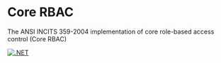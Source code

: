 # Core RBAC
The ANSI INCITS 359-2004 implementation of core role-based access control (Core RBAC)

[![.NET](https://github.com/agutak/rbac-core/actions/workflows/dotnet.yml/badge.svg?branch=master)](https://github.com/agutak/rbac-core/actions/workflows/dotnet.yml)
